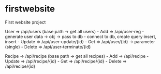 # firstwebsite
First website project

User => /api/users (base path -> get all users)
    - Add => /api/user-reg
        - generate user data -> obj -> pass to db
                                        - connect to db, create query insert, insert
    - Update => /api/user-update/{id}
    - Get => /api/user/{id} -> parameter (single)
    - Delete => /api/user-terminate/{id}

Recipe => /api/recipe (base path -> get all recipes)
    - Add => /api/recipe
    - Update => /api/recipe/{id}
    - Get => /api/recipe/{id}
    - Delete => /api/recipe/{id}